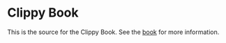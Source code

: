 # Clippy Book

This is the source for the Clippy Book. See the
[book](src/infrastructure/book.md) for more information.
